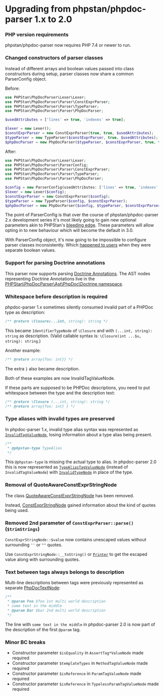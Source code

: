 Upgrading from phpstan/phpdoc-parser 1.x to 2.0
=================================

### PHP version requirements

phpstan/phpdoc-parser now requires PHP 7.4 or newer to run.

### Changed constructors of parser classes

Instead of different arrays and boolean values passed into class constructors during setup, parser classes now share a common ParserConfig object.

Before:

```php
use PHPStan\PhpDocParser\Lexer\Lexer;
use PHPStan\PhpDocParser\Parser\ConstExprParser;
use PHPStan\PhpDocParser\Parser\TypeParser;
use PHPStan\PhpDocParser\Parser\PhpDocParser;

$usedAttributes = ['lines' => true, 'indexes' => true];

$lexer = new Lexer();
$constExprParser = new ConstExprParser(true, true, $usedAttributes);
$typeParser = new TypeParser($constExprParser, true, $usedAttributes);
$phpDocParser = new PhpDocParser($typeParser, $constExprParser, true, true, $usedAttributes);
```

After:

```php
use PHPStan\PhpDocParser\Lexer\Lexer;
use PHPStan\PhpDocParser\ParserConfig;
use PHPStan\PhpDocParser\Parser\ConstExprParser;
use PHPStan\PhpDocParser\Parser\TypeParser;
use PHPStan\PhpDocParser\Parser\PhpDocParser;

$config = new ParserConfig(usedAttributes: ['lines' => true, 'indexes' => true]);
$lexer = new Lexer($config);
$constExprParser = new ConstExprParser($config);
$typeParser = new TypeParser($config, $constExprParser);
$phpDocParser = new PhpDocParser($config, $typeParser, $constExprParser);
```

The point of ParserConfig is that over the course of phpstan/phpdoc-parser 2.x development series it's most likely going to gain new optional parameters akin to PHPStan's [bleeding edge](https://phpstan.org/blog/what-is-bleeding-edge). These parameters will allow opting in to new behaviour which will become the default in 3.0.

With ParserConfig object, it's now going to be impossible to configure parser classes inconsistently. Which [happened to users](https://github.com/phpstan/phpdoc-parser/issues/251#issuecomment-2333927959) when they were separate boolean values.

### Support for parsing Doctrine annotations

This parser now supports parsing [Doctrine Annotations](https://github.com/doctrine/annotations). The AST nodes representing Doctrine Annotations live in the [PHPStan\PhpDocParser\Ast\PhpDoc\Doctrine namespace](https://phpstan.github.io/phpdoc-parser/2.0.x/namespace-PHPStan.PhpDocParser.Ast.PhpDoc.Doctrine.html).

### Whitespace before description is required

phpdoc-parser 1.x sometimes silently consumed invalid part of a PHPDoc type as description:

```php
/** @return \Closure(...int, string): string */
```

This became `IdentifierTypeNode` of `\Closure` and with `(...int, string): string` as description. (Valid callable syntax is: `\Closure(int ...$u, string): string`.)

Another example:

```php
/** @return array{foo: int}} */
```

The extra `}` also became description.

Both of these examples are now InvalidTagValueNode.

If these parts are supposed to be PHPDoc descriptions, you need to put whitespace between the type and the description text:

```php
/** @return \Closure (...int, string): string */
/** @return array{foo: int} } */
```

### Type aliases with invalid types are preserved

In phpdoc-parser 1.x, invalid type alias syntax was represented as [`InvalidTagValueNode`](https://phpstan.github.io/phpdoc-parser/2.0.x/PHPStan.PhpDocParser.Ast.PhpDoc.InvalidTagValueNode.html), losing information about a type alias being present.

```php
/**
 * @phpstan-type TypeAlias
 */
```

This `@phpstan-type` is missing the actual type to alias. In phpdoc-parser 2.0 this is now represented as [`TypeAliasTagValueNode`](https://phpstan.github.io/phpdoc-parser/2.0.x/PHPStan.PhpDocParser.Ast.PhpDoc.TypeAliasTagValueNode.html) (instead of `InvalidTagValueNode`) with [`InvalidTypeNode`](https://phpstan.github.io/phpdoc-parser/2.0.x/PHPStan.PhpDocParser.Ast.Type.InvalidTypeNode.html) in place of the type.

### Removal of QuoteAwareConstExprStringNode

The class [QuoteAwareConstExprStringNode](https://phpstan.github.io/phpdoc-parser/1.23.x/PHPStan.PhpDocParser.Ast.ConstExpr.QuoteAwareConstExprStringNode.html) has been removed.

Instead, [ConstExprStringNode](https://phpstan.github.io/phpdoc-parser/2.0.x/PHPStan.PhpDocParser.Ast.ConstExpr.ConstExprStringNode.html) gained information about the kind of quotes being used.

### Removed 2nd parameter of `ConstExprParser::parse()` (`$trimStrings`)

`ConstExprStringNode::$value` now contains unescaped values without surrounding `''` or `""` quotes.

Use `ConstExprStringNode::__toString()` or [`Printer`](https://phpstan.github.io/phpdoc-parser/2.0.x/PHPStan.PhpDocParser.Printer.Printer.html) to get the escaped value along with surrounding quotes.

### Text between tags always belongs to description

Multi-line descriptions between tags were previously represented as separate [PhpDocTextNode](https://phpstan.github.io/phpdoc-parser/2.0.x/PHPStan.PhpDocParser.Ast.PhpDoc.PhpDocTextNode.html):

```php
/**
 * @param Foo $foo 1st multi world description
 * some text in the middle
 * @param Bar $bar 2nd multi world description
 */
```

The line with `some text in the middle` in phpdoc-parser 2.0 is now part of the description of the first `@param` tag.

### Minor BC breaks

* Constructor parameter `$isEquality` in `AssertTag*ValueNode` made required
* Constructor parameter `$templateTypes` in `MethodTagValueNode` made required
* Constructor parameter `$isReference` in `ParamTagValueNode` made required
* Constructor parameter `$isReference` in `TypelessParamTagValueNode` made required
